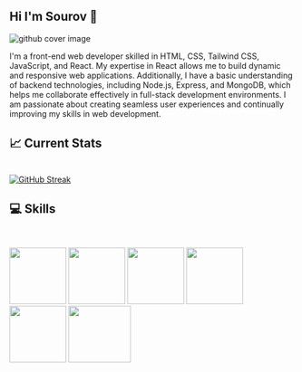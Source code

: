 ## Hi I'm Sourov  :wave:

![github cover image](https://i.ibb.co/TLHg4x3/github-cover.png)

I'm a front-end web developer skilled in HTML, CSS, Tailwind CSS, JavaScript, and React. My expertise in React allows me to build dynamic and responsive web applications. Additionally, I have a basic understanding of backend technologies, including Node.js, Express, and MongoDB, which helps me collaborate effectively in full-stack development environments. I am passionate about creating seamless user experiences and continually improving my skills in web development.

## :chart_with_upwards_trend: Current Stats
<br/>
<a href="https://git.io/streak-stats"><img src="https://streak-stats.demolab.com?user=sour0v1&theme=dark" alt="GitHub Streak" /></a>
<br/>

## :computer: Skills
<br/>
<p>
  <img width="100px" height="100px" src="https://i.ibb.co/Q9VGYVX/html-logo.png"/>
  <img width="100px" height="100px" src="https://i.ibb.co/YBphLHV/css-logo.png"/>
  <img width="100px" height="100px" src="https://i.ibb.co/pypzwHb/tailwind-logo.png"/>
  <img width="100px" height="100px" src="https://i.ibb.co/CHfrfDp/js-logo.png"/>
  <img width="100px" height="100px" src="https://i.ibb.co/9Tj573T/react-logo.webp"/>
  <img width="110px" height="100px" src="https://i.ibb.co/fNCjRqn/firebase-logo.webp"/>
</p>
